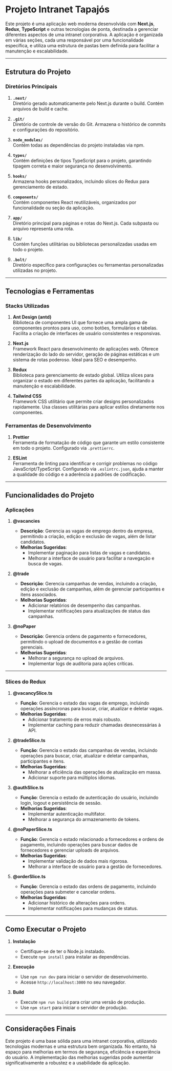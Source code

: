 # Projeto Intranet Tapajós

Este projeto é uma aplicação web moderna desenvolvida com **Next.js**, **Redux**, **TypeScript** e outras tecnologias de ponta, destinada a gerenciar diferentes aspectos de uma intranet corporativa. A aplicação é organizada em várias seções, cada uma responsável por uma funcionalidade específica, e utiliza uma estrutura de pastas bem definida para facilitar a manutenção e escalabilidade.

---

## Estrutura do Projeto

### Diretórios Principais

1. **`.next/`**  
   Diretório gerado automaticamente pelo Next.js durante o build. Contém arquivos de build e cache.

2. **`.git/`**  
   Diretório de controle de versão do Git. Armazena o histórico de commits e configurações do repositório.

3. **`node_modules/`**  
   Contém todas as dependências do projeto instaladas via npm.

4. **`types/`**  
   Contém definições de tipos TypeScript para o projeto, garantindo tipagem correta e maior segurança no desenvolvimento.

5. **`hooks/`**  
   Armazena hooks personalizados, incluindo slices do Redux para gerenciamento de estado.

6. **`components/`**  
   Contém componentes React reutilizáveis, organizados por funcionalidade ou seção da aplicação.

7. **`app/`**  
   Diretório principal para páginas e rotas do Next.js. Cada subpasta ou arquivo representa uma rota.

8. **`lib/`**  
   Contém funções utilitárias ou bibliotecas personalizadas usadas em todo o projeto.

9. **`.bolt/`**  
   Diretório específico para configurações ou ferramentas personalizadas utilizadas no projeto.

---

## Tecnologias e Ferramentas

### Stacks Utilizadas

1. **Ant Design (antd)**  
   Biblioteca de componentes UI que fornece uma ampla gama de componentes prontos para uso, como botões, formulários e tabelas. Facilita a criação de interfaces de usuário consistentes e responsivas.

2. **Next.js**  
   Framework React para desenvolvimento de aplicações web. Oferece renderização do lado do servidor, geração de páginas estáticas e um sistema de rotas poderoso. Ideal para SEO e desempenho.

3. **Redux**  
   Biblioteca para gerenciamento de estado global. Utiliza slices para organizar o estado em diferentes partes da aplicação, facilitando a manutenção e escalabilidade.

4. **Tailwind CSS**  
   Framework CSS utilitário que permite criar designs personalizados rapidamente. Usa classes utilitárias para aplicar estilos diretamente nos componentes.

### Ferramentas de Desenvolvimento

1. **Prettier**  
   Ferramenta de formatação de código que garante um estilo consistente em todo o projeto. Configurado via `.prettierrc`.

2. **ESLint**  
   Ferramenta de linting para identificar e corrigir problemas no código JavaScript/TypeScript. Configurado via `.eslintrc.json`, ajuda a manter a qualidade do código e a aderência a padrões de codificação.

---

## Funcionalidades do Projeto

### Aplicações

1. **@vacancies**

    - **Descrição**: Gerencia as vagas de emprego dentro da empresa, permitindo a criação, edição e exclusão de vagas, além de listar candidatos.
    - **Melhorias Sugeridas**:
        - Implementar paginação para listas de vagas e candidatos.
        - Melhorar a interface de usuário para facilitar a navegação e busca de vagas.

2. **@trade**

    - **Descrição**: Gerencia campanhas de vendas, incluindo a criação, edição e exclusão de campanhas, além de gerenciar participantes e itens associados.
    - **Melhorias Sugeridas**:
        - Adicionar relatórios de desempenho das campanhas.
        - Implementar notificações para atualizações de status das campanhas.

3. **@noPaper**
    - **Descrição**: Gerencia ordens de pagamento e fornecedores, permitindo o upload de documentos e a gestão de contas gerenciais.
    - **Melhorias Sugeridas**:
        - Melhorar a segurança no upload de arquivos.
        - Implementar logs de auditoria para ações críticas.

---

### Slices do Redux

1. **@vacancySlice.ts**

    - **Função**: Gerencia o estado das vagas de emprego, incluindo operações assíncronas para buscar, criar, atualizar e deletar vagas.
    - **Melhorias Sugeridas**:
        - Adicionar tratamento de erros mais robusto.
        - Implementar caching para reduzir chamadas desnecessárias à API.

2. **@tradeSlice.ts**

    - **Função**: Gerencia o estado das campanhas de vendas, incluindo operações para buscar, criar, atualizar e deletar campanhas, participantes e itens.
    - **Melhorias Sugeridas**:
        - Melhorar a eficiência das operações de atualização em massa.
        - Adicionar suporte para múltiplos idiomas.

3. **@authSlice.ts**

    - **Função**: Gerencia o estado de autenticação do usuário, incluindo login, logout e persistência de sessão.
    - **Melhorias Sugeridas**:
        - Implementar autenticação multifator.
        - Melhorar a segurança do armazenamento de tokens.

4. **@noPaperSlice.ts**

    - **Função**: Gerencia o estado relacionado a fornecedores e ordens de pagamento, incluindo operações para buscar dados de fornecedores e gerenciar uploads de arquivos.
    - **Melhorias Sugeridas**:
        - Implementar validação de dados mais rigorosa.
        - Melhorar a interface de usuário para a gestão de fornecedores.

5. **@orderSlice.ts**
    - **Função**: Gerencia o estado das ordens de pagamento, incluindo operações para submeter e cancelar ordens.
    - **Melhorias Sugeridas**:
        - Adicionar histórico de alterações para ordens.
        - Implementar notificações para mudanças de status.

---

## Como Executar o Projeto

1. **Instalação**

    - Certifique-se de ter o Node.js instalado.
    - Execute `npm install` para instalar as dependências.

2. **Execução**

    - Use `npm run dev` para iniciar o servidor de desenvolvimento.
    - Acesse `http://localhost:3000` no seu navegador.

3. **Build**
    - Execute `npm run build` para criar uma versão de produção.
    - Use `npm start` para iniciar o servidor de produção.

---

## Considerações Finais

Este projeto é uma base sólida para uma intranet corporativa, utilizando tecnologias modernas e uma estrutura bem organizada. No entanto, há espaço para melhorias em termos de segurança, eficiência e experiência do usuário. A implementação das melhorias sugeridas pode aumentar significativamente a robustez e a usabilidade da aplicação.
